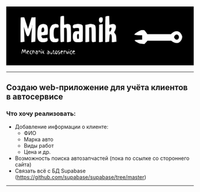 ![](https://github.com/NikolaiUstimov/WEB-app-car-service-customer-record/blob/master/img/mech-serv.svg)
***
## Создаю web-приложение для учёта клиентов в автосервисе
### Что хочу реализовать:
* Добавление информации о клиенте:
	* ФИО
	* Марка авто
	* Виды работ
	* Цена и др.
* Возможность поиска автозапчастей (пока по ссылке со стороннего сайта)
* Связать всё с БД Supabase (https://github.com/supabase/supabase/tree/master)
---
